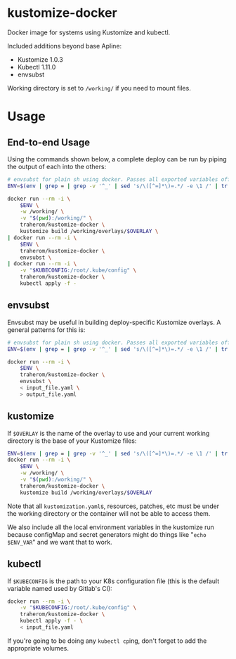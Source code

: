 # kustomize-docker
Docker image for systems using Kustomize and kubectl.

Included additions beyond base Apline:
- Kustomize 1.0.3
- Kubectl 1.11.0
- envsubst

Working directory is set to `/working/` if you need to mount files.

# Usage
## End-to-end Usage
Using the commands shown below, a complete deploy can be run by piping the output of each into the others:

```bash
# envsubst for plain sh using docker. Passes all exported variables off to docker
ENV=$(env | grep = | grep -v '^_' | sed 's/\([^=]*\)=.*/ -e \1 /' | tr -d '\n')

docker run --rm -i \
    $ENV \
    -w /working/ \
    -v "$(pwd):/working/" \
    traherom/kustomize-docker \
    kustomize build /working/overlays/$OVERLAY \
| docker run --rm -i \
    $ENV \
    traherom/kustomize-docker \
    envsubst \
| docker run --rm -i \
    -v "$KUBECONFIG:/root/.kube/config" \
    traherom/kustomize-docker \
    kubectl apply -f -
```

## envsubst
Envsubst may be useful in building deploy-specific Kustomize overlays. A general patterns for this is:

```bash
# envsubst for plain sh using docker. Passes all exported variables off to docker
ENV=$(env | grep = | grep -v '^_' | sed 's/\([^=]*\)=.*/ -e \1 /' | tr -d '\n')

docker run --rm -i \
    $ENV \
    traherom/kustomize-docker \
    envsubst \
    < input_file.yaml \
    > output_file.yaml
```

## kustomize
If `$OVERLAY` is the name of the overlay to use and your current working directory is the base of your
Kustomize files:

```bash
ENV=$(env | grep = | grep -v '^_' | sed 's/\([^=]*\)=.*/ -e \1 /' | tr -d '\n')
docker run --rm -i \
    $ENV \
    -w /working/ \
    -v "$(pwd):/working/" \
    traherom/kustomize-docker \
    kustomize build /working/overlays/$OVERLAY
```

Note that all `kustomization.yaml`s, resources, patches, etc must be under the working directory or the
container will not be able to access them.

We also include all the local environment variables in the kustomize run because configMap and secret
generators might do things like "`echo $ENV_VAR`" and we want that to work.

## kubectl
If `$KUBECONFIG` is the path to your K8s configuration file (this is the default variable named used by Gitlab's CI):

```bash
docker run --rm -i \
    -v "$KUBECONFIG:/root/.kube/config" \
    traherom/kustomize-docker \
    kubectl apply -f - \
    < input_file.yaml
```

If you're going to be doing any `kubectl cp`ing, don't forget to add the appropriate volumes.
